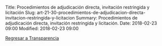 Title: Procedimientos de adjudicación directa, invitación restringida y licitación
Slug: art-21-30-procedimientos-de-adjudicacion-directa-invitacion-restringida-y-licitacion
Summary: Procedimientos de adjudicación directa, invitación restringida y licitación.
Date: 2018-02-23 09:00
Modified: 2018-02-23 09:00


[Regresar a Transparencia]({filename}/transparencia/transparencia.md)

